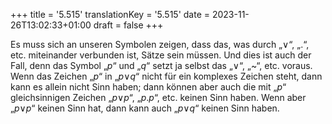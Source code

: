 +++
title = '5.515'
translationKey = '5.515'
date = 2023-11-26T13:02:33+01:00
draft = false
+++

Es muss sich an unseren Symbolen zeigen, dass das, was durch „∨“, „.“, etc. miteinander verbunden ist, Sätze sein müssen.
Und dies ist auch der Fall, denn das Symbol „<span class="mathmode"><var>p</var></span>“ und „<span class="mathmode"><var>q</var></span>“ setzt ja selbst das „∨“, „~“, etc. voraus. Wenn das Zeichen „<span class="mathmode"><var>p</var></span>“ in „<span class="mathmode"><var>p</var><span class="mathrel"><span class="symbol">∨</span></span><var>q</var></span>“ nicht für ein komplexes Zeichen steht, dann kann es allein nicht Sinn haben; dann können aber auch die mit „<span class="mathmode"><var>p</var></span>“ gleichsinnigen Zeichen „<span class="mathmode"><var>p</var><span class="mathrel"><span class="symbol">∨</span></span><var>p</var></span>“, „<span class="mathmode"><var>p</var><span class="mathrel">.</span><var>p</var></span>“, etc. keinen Sinn haben. Wenn aber „<span class="mathmode"><var>p</var><span class="mathrel"><span class="symbol">∨</span></span><var>p</var></span>“ keinen Sinn hat, dann kann auch „<span class="mathmode"><var>p</var><span class="mathrel"><span class="symbol">∨</span></span><var>q</var></span>“ keinen Sinn haben.
